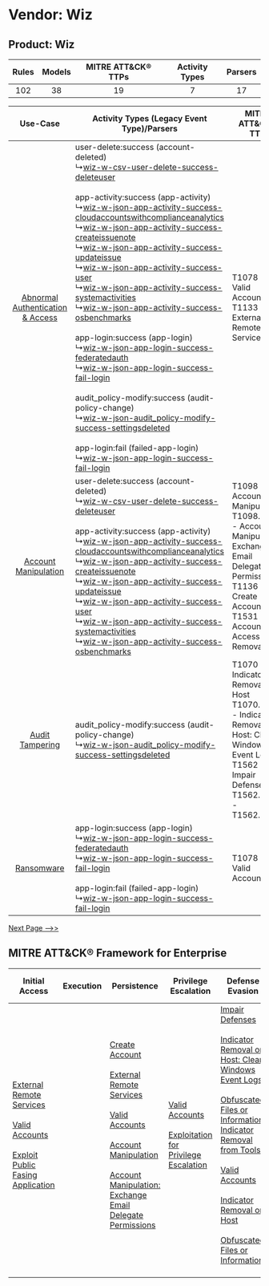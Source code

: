 Vendor: Wiz
===========
Product: Wiz
------------
| Rules | Models | MITRE ATT&CK® TTPs | Activity Types | Parsers |
|:-----:|:------:|:------------------:|:--------------:|:-------:|
|  102  |   38   |         19         |       7        |   17    |

|    Use-Case    | Activity Types (Legacy Event Type)/Parsers    | MITRE ATT&CK® TTP    | Content    |
|:----:| ---- | ---- | ---- |
| [Abnormal Authentication & Access](../../../UseCases/uc_abnormal_authentication_&_access.md) |  user-delete:success (account-deleted)<br> ↳[wiz-w-csv-user-delete-success-deleteuser](Ps/pC_wizwcsvuserdeletesuccessdeleteuser.md)<br><br> app-activity:success (app-activity)<br> ↳[wiz-w-json-app-activity-success-cloudaccountswithcomplianceanalytics](Ps/pC_wizwjsonappactivitysuccesscloudaccountswithcomplianceanalytics.md)<br> ↳[wiz-w-json-app-activity-success-createissuenote](Ps/pC_wizwjsonappactivitysuccesscreateissuenote.md)<br> ↳[wiz-w-json-app-activity-success-updateissue](Ps/pC_wizwjsonappactivitysuccessupdateissue.md)<br> ↳[wiz-w-json-app-activity-success-user](Ps/pC_wizwjsonappactivitysuccessuser.md)<br> ↳[wiz-w-json-app-activity-success-systemactivities](Ps/pC_wizwjsonappactivitysuccesssystemactivities.md)<br> ↳[wiz-w-json-app-activity-success-osbenchmarks](Ps/pC_wizwjsonappactivitysuccessosbenchmarks.md)<br><br> app-login:success (app-login)<br> ↳[wiz-w-json-app-login-success-federatedauth](Ps/pC_wizwjsonapploginsuccessfederatedauth.md)<br> ↳[wiz-w-json-app-login-success-fail-login](Ps/pC_wizwjsonapploginsuccessfaillogin.md)<br><br> audit_policy-modify:success (audit-policy-change)<br> ↳[wiz-w-json-audit_policy-modify-success-settingsdeleted](Ps/pC_wizwjsonaudit_policymodifysuccesssettingsdeleted.md)<br><br> app-login:fail (failed-app-login)<br> ↳[wiz-w-json-app-login-success-fail-login](Ps/pC_wizwjsonapploginsuccessfaillogin.md)<br> | T1078 - Valid Accounts<br>T1133 - External Remote Services<br>    | [<ul><li>15 Rules</li></ul><ul><li>4 Models</li></ul>](RM/r_m_wiz_wiz_Abnormal_Authentication_&_Access.md) |
|    [Account Manipulation](../../../UseCases/uc_account_manipulation.md)    |  user-delete:success (account-deleted)<br> ↳[wiz-w-csv-user-delete-success-deleteuser](Ps/pC_wizwcsvuserdeletesuccessdeleteuser.md)<br><br> app-activity:success (app-activity)<br> ↳[wiz-w-json-app-activity-success-cloudaccountswithcomplianceanalytics](Ps/pC_wizwjsonappactivitysuccesscloudaccountswithcomplianceanalytics.md)<br> ↳[wiz-w-json-app-activity-success-createissuenote](Ps/pC_wizwjsonappactivitysuccesscreateissuenote.md)<br> ↳[wiz-w-json-app-activity-success-updateissue](Ps/pC_wizwjsonappactivitysuccessupdateissue.md)<br> ↳[wiz-w-json-app-activity-success-user](Ps/pC_wizwjsonappactivitysuccessuser.md)<br> ↳[wiz-w-json-app-activity-success-systemactivities](Ps/pC_wizwjsonappactivitysuccesssystemactivities.md)<br> ↳[wiz-w-json-app-activity-success-osbenchmarks](Ps/pC_wizwjsonappactivitysuccessosbenchmarks.md)<br>    | T1098 - Account Manipulation<br>T1098.002 - Account Manipulation: Exchange Email Delegate Permissions<br>T1136 - Create Account<br>T1531 - Account Access Removal<br> | [<ul><li>5 Rules</li></ul><ul><li>2 Models</li></ul>](RM/r_m_wiz_wiz_Account_Manipulation.md)    |
|    [Audit Tampering](../../../UseCases/uc_audit_tampering.md)    |  audit_policy-modify:success (audit-policy-change)<br> ↳[wiz-w-json-audit_policy-modify-success-settingsdeleted](Ps/pC_wizwjsonaudit_policymodifysuccesssettingsdeleted.md)<br>    | T1070 - Indicator Removal on Host<br>T1070.001 - Indicator Removal on Host: Clear Windows Event Logs<br>T1562 - Impair Defenses<br>T1562.002 - T1562.002<br>          | [<ul><li>3 Rules</li></ul><ul><li>2 Models</li></ul>](RM/r_m_wiz_wiz_Audit_Tampering.md)    |
|    [Ransomware](../../../UseCases/uc_ransomware.md)    |  app-login:success (app-login)<br> ↳[wiz-w-json-app-login-success-federatedauth](Ps/pC_wizwjsonapploginsuccessfederatedauth.md)<br> ↳[wiz-w-json-app-login-success-fail-login](Ps/pC_wizwjsonapploginsuccessfaillogin.md)<br><br> app-login:fail (failed-app-login)<br> ↳[wiz-w-json-app-login-success-fail-login](Ps/pC_wizwjsonapploginsuccessfaillogin.md)<br>    | T1078 - Valid Accounts<br>    | [<ul><li>2 Rules</li></ul>](RM/r_m_wiz_wiz_Ransomware.md)    |
[Next Page -->>](2_ds_wiz_wiz.md)

MITRE ATT&CK® Framework for Enterprise
--------------------------------------
| Initial Access                                                                                                                                                                                                                         | Execution | Persistence                                                                                                                                                                                                                                                                                                                                                                                                    | Privilege Escalation                                                                                                                                          | Defense Evasion                                                                                                                                                                                                                                                                                                                                                                                                                                                                                                                             | Credential Access | Discovery | Lateral Movement | Collection                                                                                                                                                            | Command and Control                                                                                                                       | Exfiltration | Impact                                                                      |
| -------------------------------------------------------------------------------------------------------------------------------------------------------------------------------------------------------------------------------------- | --------- | -------------------------------------------------------------------------------------------------------------------------------------------------------------------------------------------------------------------------------------------------------------------------------------------------------------------------------------------------------------------------------------------------------------- | ------------------------------------------------------------------------------------------------------------------------------------------------------------- | ------------------------------------------------------------------------------------------------------------------------------------------------------------------------------------------------------------------------------------------------------------------------------------------------------------------------------------------------------------------------------------------------------------------------------------------------------------------------------------------------------------------------------------------- | ----------------- | --------- | ---------------- | --------------------------------------------------------------------------------------------------------------------------------------------------------------------- | ----------------------------------------------------------------------------------------------------------------------------------------- | ------------ | --------------------------------------------------------------------------- |
| [External Remote Services](https://attack.mitre.org/techniques/T1133)<br><br>[Valid Accounts](https://attack.mitre.org/techniques/T1078)<br><br>[Exploit Public Fasing Application](https://attack.mitre.org/techniques/T1190)<br><br> |           | [Create Account](https://attack.mitre.org/techniques/T1136)<br><br>[External Remote Services](https://attack.mitre.org/techniques/T1133)<br><br>[Valid Accounts](https://attack.mitre.org/techniques/T1078)<br><br>[Account Manipulation](https://attack.mitre.org/techniques/T1098)<br><br>[Account Manipulation: Exchange Email Delegate Permissions](https://attack.mitre.org/techniques/T1098/002)<br><br> | [Valid Accounts](https://attack.mitre.org/techniques/T1078)<br><br>[Exploitation for Privilege Escalation](https://attack.mitre.org/techniques/T1068)<br><br> | [Impair Defenses](https://attack.mitre.org/techniques/T1562)<br><br>[Indicator Removal on Host: Clear Windows Event Logs](https://attack.mitre.org/techniques/T1070/001)<br><br>[Obfuscated Files or Information: Indicator Removal from Tools](https://attack.mitre.org/techniques/T1027/005)<br><br>[Valid Accounts](https://attack.mitre.org/techniques/T1078)<br><br>[Indicator Removal on Host](https://attack.mitre.org/techniques/T1070)<br><br>[Obfuscated Files or Information](https://attack.mitre.org/techniques/T1027)<br><br> |                   |           |                  | [Email Collection](https://attack.mitre.org/techniques/T1114)<br><br>[Email Collection: Email Forwarding Rule](https://attack.mitre.org/techniques/T1114/003)<br><br> | [Proxy: Multi-hop Proxy](https://attack.mitre.org/techniques/T1090/003)<br><br>[Proxy](https://attack.mitre.org/techniques/T1090)<br><br> |              | [Account Access Removal](https://attack.mitre.org/techniques/T1531)<br><br> |